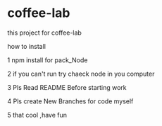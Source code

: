 # coffee-lab
this project for coffee-lab

how to install 

1 npm install for pack_Node

2 if you can't run try chaeck node in you computer

3 Pls Read README Before starting work

4 Pls create New Branches for code myself

5 that cool ,have fun 
